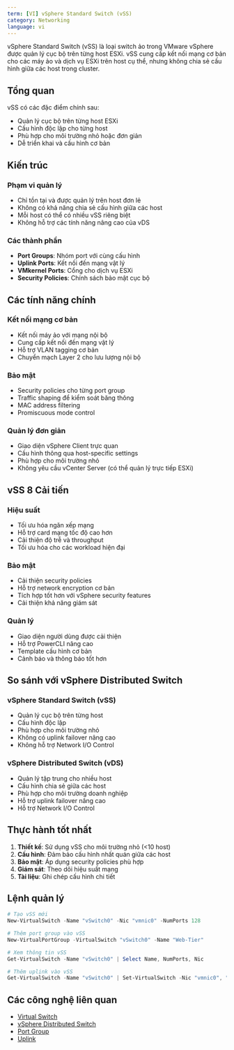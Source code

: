 ```yaml
---
term: [VI] vSphere Standard Switch (vSS)
category: Networking
language: vi
---
```


vSphere Standard Switch (vSS) là loại switch ảo trong VMware vSphere được quản lý cục bộ trên từng host ESXi. vSS cung cấp kết nối mạng cơ bản cho các máy ảo và dịch vụ ESXi trên host cụ thể, nhưng không chia sẻ cấu hình giữa các host trong cluster.

## Tổng quan

vSS có các đặc điểm chính sau:
- Quản lý cục bộ trên từng host ESXi
- Cấu hình độc lập cho từng host
- Phù hợp cho môi trường nhỏ hoặc đơn giản
- Dễ triển khai và cấu hình cơ bản

## Kiến trúc

### Phạm vi quản lý
- Chỉ tồn tại và được quản lý trên host đơn lẻ
- Không có khả năng chia sẻ cấu hình giữa các host
- Mỗi host có thể có nhiều vSS riêng biệt
- Không hỗ trợ các tính năng nâng cao của vDS

### Các thành phần
- **Port Groups**: Nhóm port với cùng cấu hình
- **Uplink Ports**: Kết nối đến mạng vật lý
- **VMkernel Ports**: Cổng cho dịch vụ ESXi
- **Security Policies**: Chính sách bảo mật cục bộ

## Các tính năng chính

### Kết nối mạng cơ bản
- Kết nối máy ảo với mạng nội bộ
- Cung cấp kết nối đến mạng vật lý
- Hỗ trợ VLAN tagging cơ bản
- Chuyển mạch Layer 2 cho lưu lượng nội bộ

### Bảo mật
- Security policies cho từng port group
- Traffic shaping để kiểm soát băng thông
- MAC address filtering
- Promiscuous mode control

### Quản lý đơn giản
- Giao diện vSphere Client trực quan
- Cấu hình thông qua host-specific settings
- Phù hợp cho môi trường nhỏ
- Không yêu cầu vCenter Server (có thể quản lý trực tiếp ESXi)

## vSS 8 Cải tiến

### Hiệu suất
- Tối ưu hóa ngăn xếp mạng
- Hỗ trợ card mạng tốc độ cao hơn
- Cải thiện độ trễ và throughput
- Tối ưu hóa cho các workload hiện đại

### Bảo mật
- Cải thiện security policies
- Hỗ trợ network encryption cơ bản
- Tích hợp tốt hơn với vSphere security features
- Cải thiện khả năng giám sát

### Quản lý
- Giao diện người dùng được cải thiện
- Hỗ trợ PowerCLI nâng cao
- Template cấu hình cơ bản
- Cảnh báo và thông báo tốt hơn

## So sánh với vSphere Distributed Switch

### vSphere Standard Switch (vSS)
- Quản lý cục bộ trên từng host
- Cấu hình độc lập
- Phù hợp cho môi trường nhỏ
- Không có uplink failover nâng cao
- Không hỗ trợ Network I/O Control

### vSphere Distributed Switch (vDS)
- Quản lý tập trung cho nhiều host
- Cấu hình chia sẻ giữa các host
- Phù hợp cho môi trường doanh nghiệp
- Hỗ trợ uplink failover nâng cao
- Hỗ trợ Network I/O Control

## Thực hành tốt nhất

1. **Thiết kế**: Sử dụng vSS cho môi trường nhỏ (<10 host)
2. **Cấu hình**: Đảm bảo cấu hình nhất quán giữa các host
3. **Bảo mật**: Áp dụng security policies phù hợp
4. **Giám sát**: Theo dõi hiệu suất mạng
5. **Tài liệu**: Ghi chép cấu hình chi tiết

## Lệnh quản lý

```powershell
# Tạo vSS mới
New-VirtualSwitch -Name "vSwitch0" -Nic "vmnic0" -NumPorts 128

# Thêm port group vào vSS
New-VirtualPortGroup -VirtualSwitch "vSwitch0" -Name "Web-Tier"

# Xem thông tin vSS
Get-VirtualSwitch -Name "vSwitch0" | Select Name, NumPorts, Nic

# Thêm uplink vào vSS
Get-VirtualSwitch -Name "vSwitch0" | Set-VirtualSwitch -Nic "vmnic0", "vmnic1"
```

## Các công nghệ liên quan

- [Virtual Switch](/glossary/term/virtual-switch)
- [vSphere Distributed Switch](/glossary/term/vsphere-distributed-switch)
- [Port Group](/glossary/term/port-group)
- [Uplink](/glossary/term/uplinks)